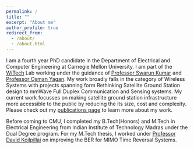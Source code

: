 ```yaml
---
permalink: /
title: ""
excerpt: "About me"
author_profile: true
redirect_from: 
  - /about/
  - /about.html
---
```


I am a fourth year PhD candidate in the Department of Electrical and Computer Engineering at Carnegie Mellon University. I am part of the [WiTech](https://www.witechlab.com/) Lab working under the guidance of [Professor Swarun Kumar](https://www.andrew.cmu.edu/user/swarunk/) and [Professor Osman Yagan](http://www.andrew.cmu.edu/user/oyagan/). My work broadly falls in the category of Wireless Systems with projects spanning form Rethinking Satellite Ground Station design to mmWave Full Duplex Communication and Sensing systems. My current work focusses on making satellite ground station infrastructure more accessible to the public by reducing the its size, cost and complexity. Please check out my [publications page](https://vaibhavsingh96.github.io//publications/) to learn more about my work.

Before coming to CMU, I completed my B.Tech(Honors) and M.Tech in Electrical Engineering from Indian Institute of Technology Madras under the Dual Degree program. For my M.Tech thesis, I worked under [Professor David Koilpillai](http://www.ee.iitm.ac.in/~koilpillai/academic.php) on improving the BER for MIMO Time Reversal Systems.
